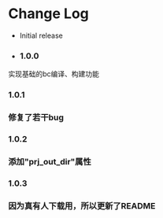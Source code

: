 # Change Log

- Initial release
- ### 1.0.0

实现基础的bc编译、构建功能

### 1.0.1

### 修复了若干bug

### 1.0.2

### 添加"prj_out_dir"属性

### 1.0.3

### 因为真有人下载用，所以更新了README